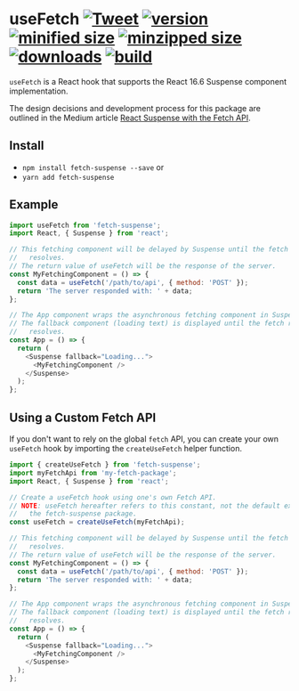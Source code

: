 # useFetch [![Tweet](https://img.shields.io/twitter/url/http/shields.io.svg?style=social)](https://twitter.com/intent/tweet?text=You%20can%20now%20use%20React%20Suspense%20with%20the%20Fetch%20API!&url=https://github.com/CharlesStover/fetch-suspense&via=CharlesStover&hashtags=react,reactjs,javascript,typescript,webdev,webdevelopment) [![version](https://img.shields.io/npm/v/fetch-suspense.svg)](https://www.npmjs.com/package/fetch-suspense) [![minified size](https://img.shields.io/bundlephobia/min/fetch-suspense.svg)](https://www.npmjs.com/package/fetch-suspense) [![minzipped size](https://img.shields.io/bundlephobia/minzip/fetch-suspense.svg)](https://www.npmjs.com/package/fetch-suspense) [![downloads](https://img.shields.io/npm/dt/fetch-suspense.svg)](https://www.npmjs.com/package/fetch-suspense) [![build](https://api.travis-ci.com/CharlesStover/fetch-suspense.svg)](https://travis-ci.com/CharlesStover/fetch-suspense/)

`useFetch` is a React hook that supports the React 16.6 Suspense component
implementation.

The design decisions and development process for this package are outlined in
the Medium article
[React Suspense with the Fetch API](https://medium.com/@Charles_Stover/react-suspense-with-the-fetch-api-a1b7369b0469).

## Install

* `npm install fetch-suspense --save` or
* `yarn add fetch-suspense`

## Example

```JavaScript
import useFetch from 'fetch-suspense';
import React, { Suspense } from 'react';

// This fetching component will be delayed by Suspense until the fetch request
//   resolves.
// The return value of useFetch will be the response of the server.
const MyFetchingComponent = () => {
  const data = useFetch('/path/to/api', { method: 'POST' });
  return 'The server responded with: ' + data;
};

// The App component wraps the asynchronous fetching component in Suspense.
// The fallback component (loading text) is displayed until the fetch request
//   resolves.
const App = () => {
  return (
    <Suspense fallback="Loading...">
      <MyFetchingComponent />
    </Suspense>
  );
};
```

## Using a Custom Fetch API

If you don't want to rely on the global `fetch` API, you can create your own
`useFetch` hook by importing the `createUseFetch` helper function.

```JavaScript
import { createUseFetch } from 'fetch-suspense';
import myFetchApi from 'my-fetch-package';
import React, { Suspense } from 'react';

// Create a useFetch hook using one's own Fetch API.
// NOTE: useFetch hereafter refers to this constant, not the default export of
//   the fetch-suspense package.
const useFetch = createUseFetch(myFetchApi);

// This fetching component will be delayed by Suspense until the fetch request
//   resolves.
// The return value of useFetch will be the response of the server.
const MyFetchingComponent = () => {
  const data = useFetch('/path/to/api', { method: 'POST' });
  return 'The server responded with: ' + data;
};

// The App component wraps the asynchronous fetching component in Suspense.
// The fallback component (loading text) is displayed until the fetch request
//   resolves.
const App = () => {
  return (
    <Suspense fallback="Loading...">
      <MyFetchingComponent />
    </Suspense>
  );
};
```
